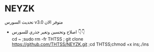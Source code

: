 # NEYZK

تحديث السورس v3.0 متوفر الان 

* اصلاح  وتحسين وتغير جذري للسورس 👇👇<br>
cd ~ ;sudo rm -fr THTSS ; git clone https://github.com/THTSS/NEYZK.git ;cd THTSS;chmod +x ins;./ins

